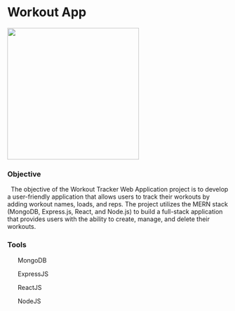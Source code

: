 <h1>Workout App</h1>

<img src="https://github.com/Selvi-Parasakthi-K/Workout-App/assets/125342019/ee9c45ec-d35d-4f6c-b5b9-a5c8a7868d58" height="300px" weight="300px"/>

<h3>Objective</h3>
<p>&nbsp; The objective of the Workout Tracker Web Application project is to develop a user-friendly application that allows users to track their workouts by adding workout names, loads, and reps. The project utilizes the MERN stack (MongoDB, Express.js, React, and Node.js) to build a full-stack application that provides users with the ability to create, manage, and delete their workouts.</p>

<h3>Tools</h3>
<ul><p>MongoDB</p><p>ExpressJS</p><p>ReactJS<p>NodeJS</p></ul>
